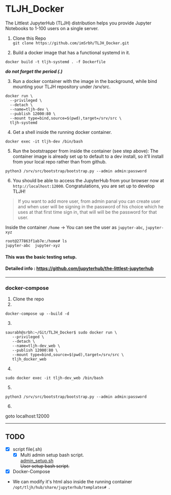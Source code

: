 # TLJH_Docker
The Littlest JupyterHub (TLJH) distribution helps you provide Jupyter Notebooks to 1-100 users on a single server.  



1. Clone this Repo  
`git clone https://github.com/imSrbh/TLJH_Docker.git`

2. Build a docker image that has a functional systemd in it.  
```
docker build -t tljh-systemd . -f Dockerfile
```
___do not forget the period (.)___


3. Run a docker container with the image in the background, while bind mounting your TLJH repository under /srv/src.
```
docker run \
  --privileged \
  --detach \
  --name=tljh-dev \
  --publish 12000:80 \
  --mount type=bind,source=$(pwd),target=/srv/src \
  tljh-systemd
  ```
  
4. Get a shell inside the running docker container.
```
docker exec -it tljh-dev /bin/bash
```

5. Run the bootstrapper from inside the container (see step above): The container image is already set up to default to a dev install, so it’ll install from your local repo rather than from github.
```
python3 /srv/src/bootstrap/bootstrap.py --admin admin:password
```


6. You should be able to access the JupyterHub from your browser now at `http://localhost:12000`. Congratulations, you are set up to develop TLJH!

>If you want to add more user, from admin panal you can create user and when user will be signing in the password of his choice which he uses at that first time sign in, that will will be the password for that user.

Inside the container `/home` -> You can see the user as `jupyter-abc`, `jupyter-xyz`

```
root@277863f1ab7e:/home# ls
jupyter-abc  jupyter-xyz
```

#### This was the basic testing setup.  
#### **Detailed info :** https://github.com/jupyterhub/the-littlest-jupyterhub

---
### docker-compose
1.  Clone the repo  
2.
```
docker-compose up --build -d
```

3.
```
saurabh@srbh:~/Git/TLJH_Docker$ sudo docker run \
   --privileged \
   --detach \
   --name=tljh-dev_web \
   --publish 12000:80 \
   --mount type=bind,source=$(pwd),target=/srv/src \
   tljh_docker_web
```  
4. 
```
sudo docker exec -it tljh-dev_web /bin/bash
```

5.
```
python3 /srv/src/bootstrap/bootstrap.py --admin admin:password
```

6.

goto localhost:12000

---
## TODO
- [x] script file(.sh)  
  - [x] Multi admin setup bash script.  
        [admin_setup.sh](https://gist.github.com/imSrbh/0349a99b393f351061b4a9932258816b)  
      ~~User setup bash script.~~
- [x] Docker-Compose  
-  We can modify it's html also inside the running container `/opt/tljh/hub/share/jupyterhub/templates# `.

